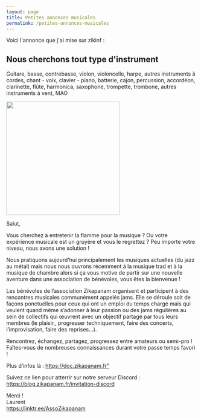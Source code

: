 ```yaml
---
layout: page
title: Petites annonces musicales
permalink: /petites-annonces-musicales
---
```

<p>
Voici l'annonce que j'ai mise sur zikinf :
</p>

<h2>Nous cherchons tout type d'instrument</h2>

<p>Guitare, basse, contrebasse, violon, violoncelle, harpe, autres instruments à cordes, chant - voix, clavier - piano, batterie, cajon, percussion, accordéon, clarinette, flûte, harmonica, saxophone, trompette, trombone, autres instruments à vent, MAO
</p>

<img src="/assets/images/zap-avances+intedebs.png" width="300"/>

<p>
Salut,
</p>

<p>
Vous cherchez à entretenir la flamme pour la musique ? Ou votre expérience musicale est un gruyère et vous le regrettez ? Peu importe votre niveau, nous avons une solution !
</p>

<p>
Nous pratiquons aujourd’hui principalement les musiques actuelles (du jazz au métal) mais nous nous ouvrons récemment à la musique trad et à la musique de chambre alors si ça vous motive de partir sur une nouvelle aventure dans une association de bénévoles, vous êtes la bienvenue !
</p>

<p>
Les bénévoles de l’association Zikapanam organisent et participent à des rencontres musicales communément appelés jams. Elle se déroule soit de façons ponctuelles pour ceux qui ont un emploi du temps chargé mais qui veulent quand même s’adonner à leur passion ou des jams régulières au sein de collectifs qui œuvrent avec un objectif partagé par tous leurs membres (le plaisir,, progresser techniquement, faire des concerts, l’improvisation, faire des reprises…).
</p>

<p>
Rencontrez, échangez, partagez, progressez entre amateurs ou semi-pro ! Faîtes-vous de nombreuses connaissances durant votre passe temps favori !
</p>

<p>
Plus d’infos là : <a  href="https://doc.zikapanam.fr">https://doc.zikapanam.fr"</a>
</p>

<p>Suivez ce lien pour atterrir sur notre serveur Discord : <br/>
<a href="https://blog.zikapanam.fr/invitation-discord">https://blog.zikapanam.fr/invitation-discord</a>
</p>

<p>
Merci !<br/>
Laurent <br/>
<a href="https://linktr.ee/AssoZikapanam">https://linktr.ee/AssoZikapanam</a>
</p>
